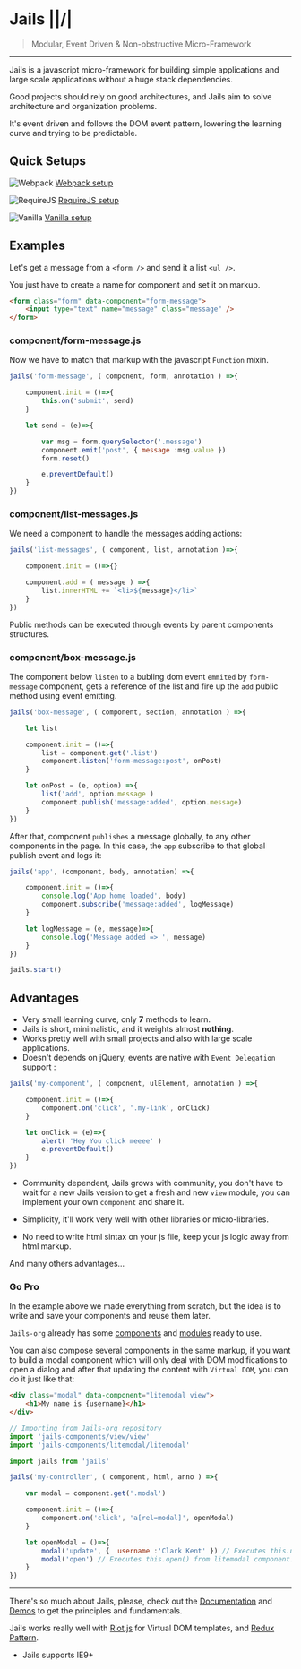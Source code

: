 
# Jails ||/|

> Modular, Event Driven & Non-obstructive Micro-Framework

---

Jails is a javascript micro-framework for building simple applications and large scale applications without a huge stack dependencies.

Good projects should rely on good architectures, and Jails aim to solve architecture and organization problems.

It's event driven and follows the DOM event pattern, lowering the learning curve and trying to be predictable.


## Quick Setups

![Webpack](http://webpack.github.io/assets/favicon.png) [Webpack setup](https://github.com/jails-org/Jails/raw/gh-pages/downloads/jails-webpack.zip)

![RequireJS](https://raw.githubusercontent.com/legacy-icons/vendor-icons/master/dist/32x32/requirejs.png) [RequireJS setup](https://github.com/jails-org/Jails/raw/gh-pages/downloads/jails-requirejs.zip)

![Vanilla](http://dev.bowdenweb.com/a/i/js/icons/javascript-icon-32.png) [Vanilla setup](https://github.com/jails-org/Jails/raw/gh-pages/downloads/jails-vanilla.zip)


## Examples

Let's get a message from a `<form />` and send it a list `<ul />`.

You just have to create a name for component and set it on markup.

```html
<form class="form" data-component="form-message">
	<input type="text" name="message" class="message" />
</form>
```

### component/form-message.js

Now we have to match that markup with the javascript `Function` mixin.

```js
jails('form-message', ( component, form, annotation ) =>{

	component.init = ()=>{
		this.on('submit', send)
	}

	let send = (e)=>{

		var msg = form.querySelector('.message')
		component.emit('post', { message :msg.value })
		form.reset()

		e.preventDefault()
	}
})
```

### component/list-messages.js

We need a component to handle the messages adding actions:

```js
jails('list-messages', ( component, list, annotation )=>{

	component.init = ()=>{}

	component.add = ( message ) =>{
		list.innerHTML += `<li>${message}</li>`
	}
})
```

Public methods can be executed through events by parent components structures.

### component/box-message.js

The component below `listen` to a bubling dom event `emmited` by `form-message` component, gets a reference of the list and fire up the `add` public method using event emitting.

```js
jails('box-message', ( component, section, annotation ) =>{

	let list

	component.init = ()=>{
		list = component.get('.list')
		component.listen('form-message:post', onPost)
	}

	let onPost = (e, option) =>{
		list('add', option.message )
		component.publish('message:added', option.message)
	}
})
```

After that, component `publishes` a message globally, to any other components in the page. In this case, the `app` subscribe to that global publish event and logs it:

```js
jails('app', (component, body, annotation) =>{

	component.init = ()=>{
		console.log('App home loaded', body)
		component.subscribe('message:added', logMessage)
	}

	let logMessage = (e, message)=>{
		console.log('Message added => ', message)
	}
})

jails.start()

```

## Advantages

- Very small learning curve, only **7** methods to learn.
- Jails is short, minimalistic, and it weights almost **nothing**.
- Works pretty well with small projects and also with large scale applications.
- Doesn't depends on jQuery, events are native with `Event Delegation` support :

```js
jails('my-component', ( component, ulElement, annotation ) =>{

	component.init = ()=>{
		component.on('click', '.my-link', onClick)
	}

	let onClick = (e)=>{
		alert( 'Hey You click meeee' )
		e.preventDefault()
	}
})
```

- Community dependent, Jails grows with community, you don't have to wait for a new Jails version to get a fresh and new `view` module, you can implement your own `component` and share it.

- Simplicity, it'll work very well with other libraries or micro-libraries.

- No need to write html sintax on your js file, keep your js logic away from html markup.

And many others advantages...

### Go Pro

In the example above we made everything from scratch, but the idea is to write and save your components and reuse them later.

`Jails-org` already has some [components](http://jails-org.github.io/Jails/components.htm) and [modules](http://jails-org.github.io/Jails/modules.htm) ready to use.

You can also compose several components in the same markup, if you want to build a modal component which will only deal with DOM modifications to open a dialog and after that updating the content with `Virtual DOM`, you can do it just like that:

```html
<div class="modal" data-component="litemodal view">
	<h1>My name is {username}</h1>
</div>
```

```js
// Importing from Jails-org repository
import 'jails-components/view/view'
import 'jails-components/litemodal/litemodal'

import jails from 'jails'

jails('my-controller', ( component, html, anno ) =>{

	var modal = component.get('.modal')

	component.init = ()=>{
		component.on('click', 'a[rel=modal]', openModal)
	}

	let openModal = ()=>{
		modal('update', {  username :'Clark Kent' }) // Executes this.update() from riot-view component.
		modal('open') // Executes this.open() from litemodal component.
	}
})

```

---

There's so much about Jails, please, check out the [Documentation](//jails-org.github.io/Jails/) and [Demos](//github.com/jails-org/Demos) to get the principles and fundamentals.

Jails works really well with [Riot.js](//riotjs.com/) for Virtual DOM templates, and [Redux Pattern](//redux.js.org).

- Jails supports IE9+
